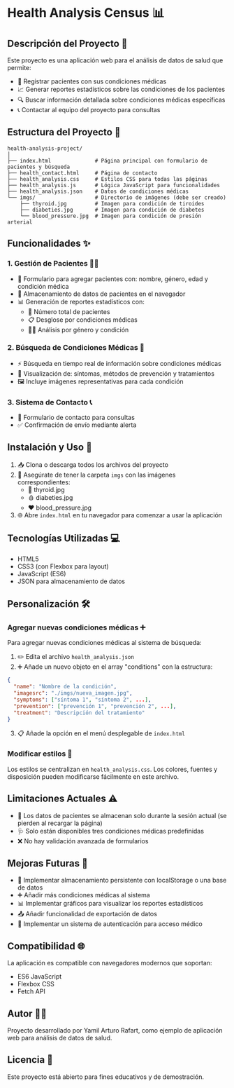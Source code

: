 # Health Analysis Census 📊

## Descripción del Proyecto 🏥

Este proyecto es una aplicación web para el análisis de datos de salud que permite:
- 👥 Registrar pacientes con sus condiciones médicas
- 📈 Generar reportes estadísticos sobre las condiciones de los pacientes
- 🔍 Buscar información detallada sobre condiciones médicas específicas
- 📞 Contactar al equipo del proyecto para consultas

## Estructura del Proyecto 📁

```
health-analysis-project/
│
├── index.html              # Página principal con formulario de pacientes y búsqueda
├── health_contact.html     # Página de contacto
├── health_analysis.css     # Estilos CSS para todas las páginas
├── health_analysis.js      # Lógica JavaScript para funcionalidades
├── health_analysis.json    # Datos de condiciones médicas
└── imgs/                   # Directorio de imágenes (debe ser creado)
    ├── thyroid.jpg         # Imagen para condición de tiroides
    ├── diabeties.jpg       # Imagen para condición de diabetes
    └── blood_pressure.jpg  # Imagen para condición de presión arterial
```

## Funcionalidades ✨

### 1. Gestión de Pacientes 👨‍⚕️
- 📝 Formulario para agregar pacientes con: nombre, género, edad y condición médica
- 💾 Almacenamiento de datos de pacientes en el navegador
- 📊 Generación de reportes estadísticos con:
  - 🔢 Número total de pacientes
  - 📋 Desglose por condiciones médicas
  - 👥👩 Análisis por género y condición

### 2. Búsqueda de Condiciones Médicas 🔎
- ⚡ Búsqueda en tiempo real de información sobre condiciones médicas
- 👀 Visualización de: síntomas, métodos de prevención y tratamientos
- 🖼️ Incluye imágenes representativas para cada condición

### 3. Sistema de Contacto 📞
- 📧 Formulario de contacto para consultas
- ✅ Confirmación de envío mediante alerta

## Instalación y Uso 🚀

1. 📥 Clona o descarga todos los archivos del proyecto
2. 📂 Asegúrate de tener la carpeta `imgs` con las imágenes correspondientes:
   - 🦋 thyroid.jpg
   - 🩸 diabeties.jpg
   - ❤️ blood_pressure.jpg
3. 🌐 Abre `index.html` en tu navegador para comenzar a usar la aplicación

## Tecnologías Utilizadas 💻

- HTML5
- CSS3 (con Flexbox para layout)
- JavaScript (ES6)
- JSON para almacenamiento de datos

## Personalización 🛠️

### Agregar nuevas condiciones médicas ➕
Para agregar nuevas condiciones médicas al sistema de búsqueda:
1. ✏️ Edita el archivo `health_analysis.json`
2. ➕ Añade un nuevo objeto en el array "conditions" con la estructura:
```json
{
  "name": "Nombre de la condición",
  "imagesrc": "./imgs/nueva_imagen.jpg",
  "symptoms": ["síntoma 1", "síntoma 2", ...],
  "prevention": ["prevención 1", "prevención 2", ...],
  "treatment": "Descripción del tratamiento"
}
```
3. 📋 Añade la opción en el menú desplegable de `index.html`

### Modificar estilos 🎨
Los estilos se centralizan en `health_analysis.css`. Los colores, fuentes y disposición pueden modificarse fácilmente en este archivo.

## Limitaciones Actuales ⚠️

- 💾 Los datos de pacientes se almacenan solo durante la sesión actual (se pierden al recargar la página)
- 🩺 Solo están disponibles tres condiciones médicas predefinidas
- ❌ No hay validación avanzada de formularios

## Mejoras Futuras 🔮

- 💾 Implementar almacenamiento persistente con localStorage o una base de datos
- ➕ Añadir más condiciones médicas al sistema
- 📊 Implementar gráficos para visualizar los reportes estadísticos
- 📤 Añadir funcionalidad de exportación de datos
- 🔐 Implementar un sistema de autenticación para acceso médico

## Compatibilidad 🌐

La aplicación es compatible con navegadores modernos que soportan:
- ES6 JavaScript
- Flexbox CSS
- Fetch API

## Autor 👨‍💻

Proyecto desarrollado por Yamil Arturo Rafart, como ejemplo de aplicación web para análisis de datos de salud.

## Licencia 📄

Este proyecto está abierto para fines educativos y de demostración.